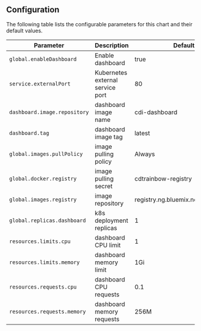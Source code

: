 ## Configuration

The following table lists the configurable parameters for this chart and their default values.

| Parameter                  | Description                        | Default                               |
| -----------------------    | ---------------------------------- | ------------------------------------- |
| `global.enableDashboard`  | Enable dashboard                   | true                                  |
| `service.externalPort`     | Kubernetes external service port   | 80                                    |
| `dashboard.image.repository`          | dashboard image name               | cdi-dashboard                         |
| `dashboard.tag`            | dashboard image tag                | latest                                |
| `global.images.pullPolicy` | image pulling policy               | Always                                |
| `global.docker.registry`   | image pulling secret               | cdtrainbow-registry                   |
| `global.images.registry`   | image repository                   | registry.ng.bluemix.net/cdtrainbow    |
| `global.replicas.dashboard`| k8s deployment replicas            | 1                                     |
| `resources.limits.cpu`      | dashboard CPU limit               | 1                                     |
| `resources.limits.memory`   | dashboard memory limit            | 1Gi                                   |
| `resources.requests.cpu`    | dashboard CPU requests            | 0.1                                   |
| `resources.requests.memory` | dashboard memory requests         | 256M                                  |

